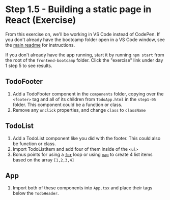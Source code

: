 # Step 1.5 - Building a static page in React (Exercise)

From this exercise on, we'll be working in VS Code instead of CodePen. If you don't already have the bootcamp folder open in a VS Code window, see the [main readme](https://github.com/wiljwang/frontend-bootcamp/blob/master/README.md) for instructions.

If you don't already have the app running, start it by running `npm start` from the root of the `frontend-bootcamp` folder. Click the "exercise" link under day 1 step 5 to see results.

## TodoFooter

1. Add a TodoFooter component in the `components` folder, copying over the `<footer>` tag and all of its children from `TodoApp.html` in the `step1-05` folder. This component could be a function or class.
2. Remove any `onclick` properties, and change `class` to `className`

## TodoList

1. Add a TodoList component like you did with the footer. This could also be function or class.
2. Import TodoListItem and add four of them inside of the `<ul>`
3. Bonus points for using a [`for`](https://developer.mozilla.org/en-US/docs/Web/JavaScript/Guide/Loops_and_iteration) loop or using [`map`](https://developer.mozilla.org/en-US/docs/Web/JavaScript/Reference/Global_Objects/Array/map) to create 4 list items based on the array `[1,2,3,4]`

## App

1. Import both of these components into `App.tsx` and place their tags below the `TodoHeader`.
